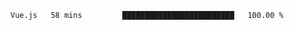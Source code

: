 <!--START_SECTION:waka-->
```text
Vue.js   58 mins         █████████████████████████   100.00 % 
```
<!--END_SECTION:waka-->
